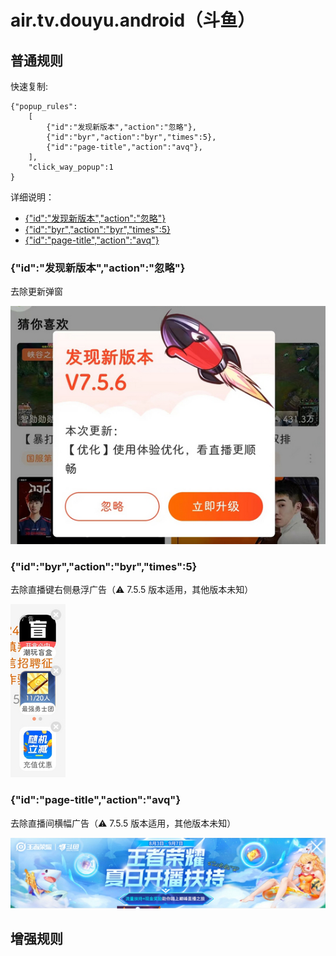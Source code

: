 # air.tv.douyu.android（斗鱼）

## 普通规则

快速复制:
```
{"popup_rules":
    [
        {"id":"发现新版本","action":"忽略"},
        {"id":"byr","action":"byr","times":5},
        {"id":"page-title","action":"avq"},
    ],
    "click_way_popup":1
}
```
详细说明：
- [{"id":"发现新版本","action":"忽略"}](#id发现新版本action忽略)
- [{"id":"byr","action":"byr","times":5}](#idbyractionbyrtimes5)
- [{"id":"page-title","action":"avq"}](#idpage-titleactionavq)

### {"id":"发现新版本","action":"忽略"}
去除更新弹窗

![](./assets/更新弹窗.jpg)

### {"id":"byr","action":"byr","times":5}
去除直播键右侧悬浮广告（⚠ 7.5.5 版本适用，其他版本未知）

![](./assets/直播间右侧悬浮广告.jpg)

### {"id":"page-title","action":"avq"}
去除直播间横幅广告（⚠ 7.5.5 版本适用，其他版本未知）

![](./assets/直播间横幅广告.jpg)


## 增强规则
